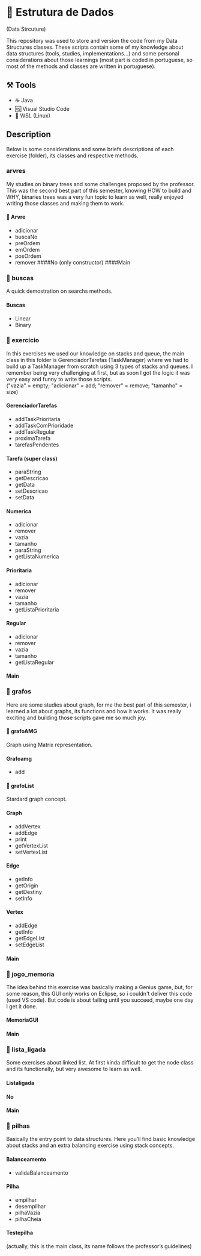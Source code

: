 # 🧱 Estrutura de Dados 
(Data Strcuture)

This repository was used to store and version the code from my Data Structures classes. These scripts contain some of my knowledge about data structures (tools, studies, implementations...) and some personal considerations about those learnings (most part is coded in portuguese, so most of the methods and classes are written in portuguese). 

## ⚒️ Tools
* ☕ Java
* 🆚 Visual Studio Code
* 🐧 WSL (Linux)


## Description
Below is some considerations and some briefs descriptions of each exercise (folder), its classes and respective methods.
### arvres
My studies on binary trees and some challenges proposed by the professor. This was the second best part of this semester, knowing HOW to build and WHY, binaries trees was a very fun topic to learn as well, really enjoyed writing those classes and making them to work.  
#### 📁 Arvre
   * adicionar
   * buscaNo
   * preOrdem
   * emOrdem
   * posOrdem
   * remover
####No
     (only constructor)
####Main

### 📁 buscas
A quick demostration on searchs methods.
#### Buscas
   * Linear
   * Binary

### 📁 exercicio
In this exercises we used our knowledge on stacks and queue, the main class in this folder is GerenciadorTarefas (TaskManager) where we had to build up a TaskManager from scratch using 3 types of stacks and queues. I remember being very challenging at first, but as soon I got the logic it was very easy and funny to write those scripts.  
("vazia" = empty; "adicionar" = add; "remover" = remove; "tamanho" = size)
#### GerenciadorTarefas
   * addTaskPrioritaria
   * addTaskComPrioridade
   * addTaskRegular
   * proximaTarefa
   * tarefasPendentes
#### Tarefa (super class)
   * paraString
   * getDescricao
   * getData
   * setDescricao
   * setData
#### Numerica
   * adicionar
   * remover
   * vazia
   * tamanho
   * paraString
   * getListaNumerica
#### Prioritaria
   * adicionar
   * remover
   * vazia
   * tamanho
   * getListaPrioritaria
#### Regular
   * adicionar
   * remover
   * vazia
   * tamanho
   * getListaRegular
#### Main

### 📁 grafos
Here are some studies about graph, for me the best part of this semester, i learned a lot about graphs, its functions and how it works. It was really exciting and building those scripts gave me so much joy. 
#### 📁 grafoAMG
Graph using Matrix representation.
#### Grafoamg
  * add
#### 📁 grafoList
Stardard graph concept.
#### Graph
  * addVertex
  * addEdge
  * print
  * getVertexList
  * setVertexList
#### Edge
  * getInfo
  * getOrigin
  * getDestiny
  * setInfo
#### Vertex
  * addEdge
  * getInfo
  * getEdgeList
  * setEdgeList
#### Main

### 📁 jogo_memoria
The idea behind this exercise was basically making a Genius game, but, for some reason, this GUI only works on Eclipse, so i couldn't deliver this code (used VS code). But code is about failing until you succeed, maybe one day I get it done. 
#### MemoriaGUI
#### Main

### 📁 lista_ligada
Some exercises about linked list. At first kinda difficult to get the node class and its functionally, but very awesome to learn as well.
#### Listaligada
#### No
#### Main


### 📁 pilhas
 Basically the entry point to data structures. Here you’ll find basic knowledge about stacks and an extra balancing exercise using stack concepts.
#### Balanceamento
   * validaBalanceamento
#### Pilha
   * empilhar
   * desempilhar
   * pilhaVazia
   * pilhaCheia
#### Testepilha
(actually, this is the main class, its name follows the professor’s guidelines)
